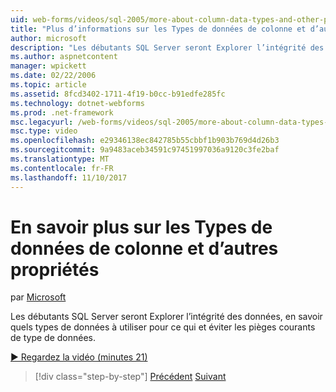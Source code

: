 ```yaml
---
uid: web-forms/videos/sql-2005/more-about-column-data-types-and-other-properties
title: "Plus d’informations sur les Types de données de colonne et d’autres propriétés | Documents Microsoft"
author: microsoft
description: "Les débutants SQL Server seront Explorer l’intégrité des données, en savoir quels types de données à utiliser pour ce qui et éviter les pièges courants de type de données."
ms.author: aspnetcontent
manager: wpickett
ms.date: 02/22/2006
ms.topic: article
ms.assetid: 8fcd3402-1711-4f19-b0cc-b91edfe285fc
ms.technology: dotnet-webforms
ms.prod: .net-framework
msc.legacyurl: /web-forms/videos/sql-2005/more-about-column-data-types-and-other-properties
msc.type: video
ms.openlocfilehash: e29346138ec842785b55cbbf1b903b769d4d26b3
ms.sourcegitcommit: 9a9483aceb34591c97451997036a9120c3fe2baf
ms.translationtype: MT
ms.contentlocale: fr-FR
ms.lasthandoff: 11/10/2017
---
```

<a name="more-about-column-data-types-and-other-properties"></a>En savoir plus sur les Types de données de colonne et d’autres propriétés
====================
par [Microsoft](https://github.com/microsoft)

Les débutants SQL Server seront Explorer l’intégrité des données, en savoir quels types de données à utiliser pour ce qui et éviter les pièges courants de type de données.

[&#9654; Regardez la vidéo (minutes 21)](https://channel9.msdn.com/Blogs/ASP-NET-Site-Videos/more-about-column-data-types-and-other-properties)

>[!div class="step-by-step"]
[Précédent](understanding-database-tables-and-records.md)
[Suivant](designing-relational-database-tables.md)
